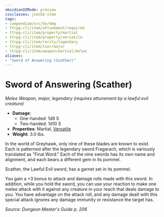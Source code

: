 ```yaml
---
obsidianUIMode: preview
cssclasses: json5e-item
tags:
- compendium/src/5e/dmg
- ttrpg-cli/item/attunement/required
- ttrpg-cli/item/property/martial
- ttrpg-cli/item/property/versatile
- ttrpg-cli/item/rarity/legendary
- ttrpg-cli/item/tier/major
- ttrpg-cli/item/weapon/martial/melee
aliases: 
- "Sword of Answering (Scather)"
---
```

# Sword of Answering (Scather)
*Melee Weapon, major, legendary (requires attunement by a lawful evil creature)*  

- **Damage**:
  - One-handed: 1d8 S
  - Two-handed: 1d10 S
- **Properties**: Martial, [Versatile](/compendium/rules/item-properties.md#Versatile)
- **Weight**: 3.0 lbs.

In the world of Greyhawk, only nine of these blades are known to exist. Each is patterned after the legendary sword Fragarach, which is variously translated as "Final Word." Each of the nine swords has its own name and alignment, and each bears a different gem in its pommel.

Scather, the Lawful Evil sword, has a garnet set in its pommel.

You gain a +3 bonus to attack and damage rolls made with this sword. In addition, while you hold the sword, you can use your reaction to make one melee attack with it against any creature in your reach that deals damage to you. You have advantage on the attack roll, and any damage dealt with this special attack ignores any damage immunity or resistance the target has.

*Source: Dungeon Master's Guide p. 206*